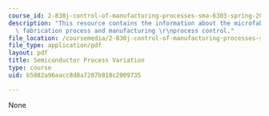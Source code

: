 ```yaml
---
course_id: 2-830j-control-of-manufacturing-processes-sma-6303-spring-2008
description: "This resource contains the information about the microfabrication, semiconductor\
  \ fabrication process and manufacturing \r\nprocess control."
file_location: /coursemedia/2-830j-control-of-manufacturing-processes-sma-6303-spring-2008/b5882a96aacc8d8a7287b818c2009735_lecture2.pdf
file_type: application/pdf
layout: pdf
title: Semiconductor Process Variation
type: course
uid: b5882a96aacc8d8a7287b818c2009735

---
```

None
